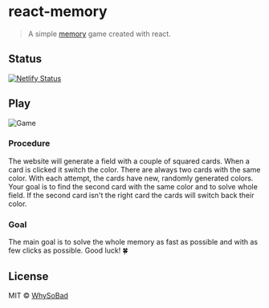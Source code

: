 # react-memory

> A simple [memory](https://reactmemory.netlify.app/) game created with react.

## Status

[![Netlify Status](https://api.netlify.com/api/v1/badges/dd8f64e8-7c29-4225-96a2-c2fab64d10af/deploy-status)](https://app.netlify.com/sites/reactmemory/deploys)

## Play

![Game](https://i.imgur.com/wByPfOk.png)

### Procedure

The website will generate a field with a couple of squared cards. When a card is clicked it switch the color. There are always two cards with the same color.
With each attempt, the cards have new, randomly generated colors. Your goal is to find the second card with the same color and to solve whole field. If the second card isn't the right card the cards will switch back their color.

### Goal

The main goal is to solve the whole memory as fast as possible and with as few clicks as possible. Good luck! 🍀

## License

MIT © [WhySoBad](https://github.com/WhySoBad)
